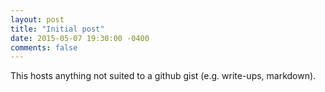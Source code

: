 ```yaml
---
layout: post
title: "Initial post"
date: 2015-05-07 19:30:00 -0400
comments: false
---
```


This hosts anything not suited to a github gist (e.g. write-ups, markdown).
